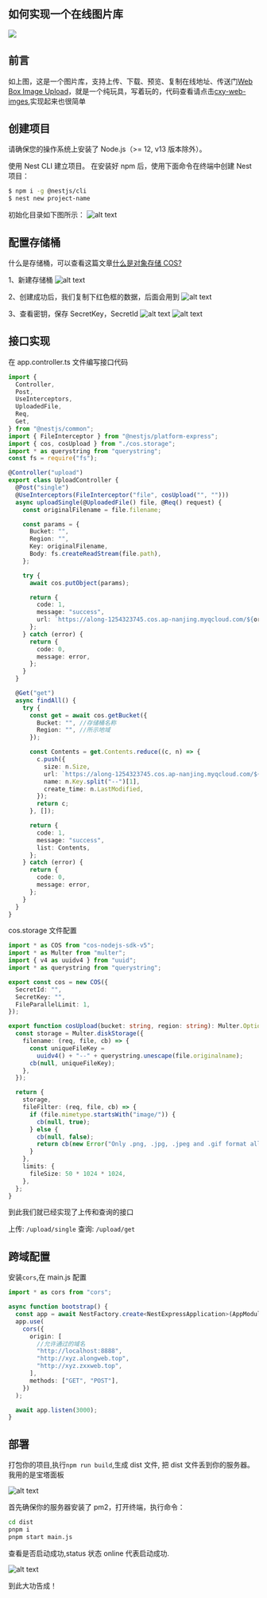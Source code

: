 ## 如何实现一个在线图片库

<img src="https://segmentfault.com/img/bVdbXDs" />

## 前言

如上图，这是一个图片库，支持上传、下载、预览、复制在线地址、传送门[Web Box Image Upload](http://xyz.alongweb.top/upload)，就是一个纯玩具，写着玩的，代码查看请点击[cxy-web-imges](https://github.com/YangWenLong123/cxy-web-imges/tree/master),实现起来也很简单

## 创建项目

请确保您的操作系统上安装了 Node.js（>= 12, v13 版本除外）。

使用 Nest CLI 建立项目。 在安装好 npm 后，使用下面命令在终端中创建 Nest 项目：

```bash
$ npm i -g @nestjs/cli
$ nest new project-name
```

初始化目录如下图所示：
![alt text](image-21.png)

## 配置存储桶

什么是存储桶，可以查看这篇文章[什么是对象存储 COS?](https://blog.csdn.net/zdc1228/article/details/125868215)

1、新建存储桶
![alt text](image-22.png)

2、创建成功后，我们复制下红色框的数据，后面会用到
![alt text](image-23.png)

3、查看密钥，保存 SecretKey，SecretId
![alt text](image-24.png)
![alt text](image-25.png)

## 接口实现

在 app.controller.ts 文件编写接口代码

```ts
import {
  Controller,
  Post,
  UseInterceptors,
  UploadedFile,
  Req,
  Get,
} from "@nestjs/common";
import { FileInterceptor } from "@nestjs/platform-express";
import { cos, cosUpload } from "./cos.storage";
import * as querystring from "querystring";
const fs = require("fs");

@Controller("upload")
export class UploadController {
  @Post("single")
  @UseInterceptors(FileInterceptor("file", cosUpload("", "")))
  async uploadSingle(@UploadedFile() file, @Req() request) {
    const originalFilename = file.filename;

    const params = {
      Bucket: "",
      Region: "",
      Key: originalFilename,
      Body: fs.createReadStream(file.path),
    };

    try {
      await cos.putObject(params);

      return {
        code: 1,
        message: "success",
        url: `https://along-1254323745.cos.ap-nanjing.myqcloud.com/${originalFilename}`,
      };
    } catch (error) {
      return {
        code: 0,
        message: error,
      };
    }
  }

  @Get("get")
  async findAll() {
    try {
      const get = await cos.getBucket({
        Bucket: "", //存储桶名称
        Region: "", //所示地域
      });

      const Contents = get.Contents.reduce((c, n) => {
        c.push({
          size: n.Size,
          url: `https://along-1254323745.cos.ap-nanjing.myqcloud.com/${n.Key}`,
          name: n.Key.split("--")[1],
          create_time: n.LastModified,
        });
        return c;
      }, []);

      return {
        code: 1,
        message: "success",
        list: Contents,
      };
    } catch (error) {
      return {
        code: 0,
        message: error,
      };
    }
  }
}
```

cos.storage 文件配置

```ts
import * as COS from "cos-nodejs-sdk-v5";
import * as Multer from "multer";
import { v4 as uuidv4 } from "uuid";
import * as querystring from "querystring";

export const cos = new COS({
  SecretId: "",
  SecretKey: "",
  FileParallelLimit: 1,
});

export function cosUpload(bucket: string, region: string): Multer.Options {
  const storage = Multer.diskStorage({
    filename: (req, file, cb) => {
      const uniqueFileKey =
        uuidv4() + "--" + querystring.unescape(file.originalname);
      cb(null, uniqueFileKey);
    },
  });

  return {
    storage,
    fileFilter: (req, file, cb) => {
      if (file.mimetype.startsWith("image/")) {
        cb(null, true);
      } else {
        cb(null, false);
        return cb(new Error("Only .png, .jpg, .jpeg and .gif format allowed!"));
      }
    },
    limits: {
      fileSize: 50 * 1024 * 1024,
    },
  };
}
```

到此我们就已经实现了上传和查询的接口

上传: `/upload/single`
查询: `/upload/get`

## 跨域配置

安装`cors`,在 main.js 配置

```ts
import * as cors from "cors";

async function bootstrap() {
  const app = await NestFactory.create<NestExpressApplication>(AppModule);
  app.use(
    cors({
      origin: [
        //允许通过的域名
        "http://localhost:8888",
        "http://xyz.alongweb.top",
        "http://xyz.zxxweb.top",
      ],
      methods: ["GET", "POST"],
    })
  );

  await app.listen(3000);
}
```

## 部署

打包你的项目,执行`npm run build`,生成 dist 文件, 把 dist 文件丢到你的服务器。我用的是宝塔面板

![alt text](image-26.png)

首先确保你的服务器安装了 pm2，打开终端，执行命令：

```bash
cd dist
pnpm i
pnpm start main.js
```

查看是否启动成功,status 状态 online 代表启动成功.

![alt text](image-27.png)

到此大功告成！
